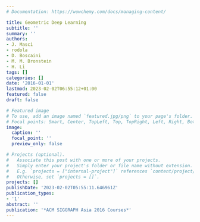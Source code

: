 ```yaml
---
# Documentation: https://wowchemy.com/docs/managing-content/

title: Geometric Deep Learning
subtitle: ''
summary: ''
authors:
- J. Masci
- rodola
- D. Boscaini
- M. M. Bronstein
- H. Li
tags: []
categories: []
date: '2016-01-01'
lastmod: 2023-02-02T06:55:12+01:00
featured: false
draft: false

# Featured image
# To use, add an image named `featured.jpg/png` to your page's folder.
# Focal points: Smart, Center, TopLeft, Top, TopRight, Left, Right, BottomLeft, Bottom, BottomRight.
image:
  caption: ''
  focal_point: ''
  preview_only: false

# Projects (optional).
#   Associate this post with one or more of your projects.
#   Simply enter your project's folder or file name without extension.
#   E.g. `projects = ["internal-project"]` references `content/project/deep-learning/index.md`.
#   Otherwise, set `projects = []`.
projects: []
publishDate: '2023-02-02T05:55:11.646961Z'
publication_types:
- '1'
abstract: ''
publication: '*ACM SIGGRAPH Asia 2016 Courses*'
---
```

